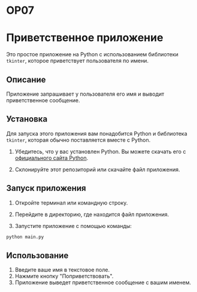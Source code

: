 # ОР07

# Приветственное приложение

Это простое приложение на Python с использованием библиотеки `tkinter`, которое приветствует пользователя по имени.

## Описание

Приложение запрашивает у пользователя его имя и выводит приветственное сообщение.

## Установка

Для запуска этого приложения вам понадобится Python и библиотека `tkinter`, которая обычно поставляется вместе с Python.

1. Убедитесь, что у вас установлен Python. Вы можете скачать его с [официального сайта Python](https://www.python.org/).

2. Склонируйте этот репозиторий или скачайте файл приложения.

## Запуск приложения

1. Откройте терминал или командную строку.

2. Перейдите в директорию, где находится файл приложения.

3. Запустите приложение с помощью команды:

```bash
python main.py
 ```

## Использование

1. Введите ваше имя в текстовое поле.
2. Нажмите кнопку "Поприветствовать".
3. Приложение выведет приветственное сообщение с вашим именем.

